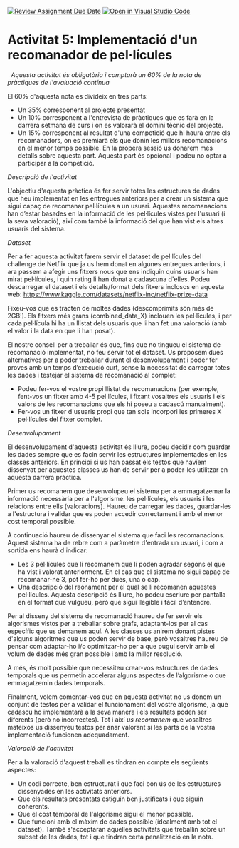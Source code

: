 [![Review Assignment Due Date](https://classroom.github.com/assets/deadline-readme-button-24ddc0f5d75046c5622901739e7c5dd533143b0c8e959d652212380cedb1ea36.svg)](https://classroom.github.com/a/1XOPx3ti)
[![Open in Visual Studio Code](https://classroom.github.com/assets/open-in-vscode-718a45dd9cf7e7f842a935f5ebbe5719a5e09af4491e668f4dbf3b35d5cca122.svg)](https://classroom.github.com/online_ide?assignment_repo_id=11052262&assignment_repo_type=AssignmentRepo)
# Activitat 5: Implementació d'un recomanador de pel·lícules
 
*Aquesta activitat és obligatòria i comptarà un 60% de la nota de pràctiques de l'avaluació contínua*

El 60% d'aquesta nota es divideix en tres parts:
- Un 35% corresponent al projecte presentat
- Un 10% corresponent a l'entrevista de pràctiques que es farà en la darrera setmana de curs i on es valorarà el domini tècnic del projecte.
- Un 15% corresponent al resultat d'una competició que hi haurà entre els recomanadors, on es premiarà els que donin les millors recomanacions en el menor temps possible. En la propera sessió us donarem més detalls sobre aquesta part. Aquesta part és opcional i podeu no optar a participar a la competició.
 
*Descripció de l'activitat*

L'objectiu d'aquesta pràctica és fer servir totes les estructures de dades que heu implementat en les entregues anteriors per a crear un sistema que sigui capaç de recomanar pel·lícules a un usuari. Aquestes recomanacions han d’estar basades en la informació de les pel·lícules vistes per l'usuari (i la seva valoració), així com també la informació del que han vist els altres usuaris del sistema.

*Dataset*

Per a fer aquesta activitat farem servir el dataset de pel·lícules del challenge de Netflix que ja us hem donat en algunes entregues anteriors, i ara passem a afegir uns fitxers nous que ens indiquin quins usuaris han mirat pel·lícules, i quin rating li han donat a cadascuna d'elles. Podeu descarregar el dataset i els detalls/format dels fitxers inclosos en aquesta web: https://www.kaggle.com/datasets/netflix-inc/netflix-prize-data


Fixeu-vos que es tracten de moltes dades (descomprimits són més de 2GB!). Els fitxers més grans (combined_data_X) inclouen les pel·lícules, i per cada pel·lícula hi ha un llistat dels usuaris que li han fet una valoració (amb el valor i la data en que li han posat).

El nostre consell per a treballar és que, fins que no tingueu el sistema de recomanació implementat, no feu servir tot el dataset. Us proposem dues alternatives per a poder treballar durant el desenvolupament i poder fer proves amb un temps d’execució curt, sense la necessitat de carregar totes les dades i testejar el sistema de recomanació al complet:
 
- Podeu fer-vos el vostre propi llistat de recomanacions (per exemple, fent-vos un fitxer amb 4-5 pel·lícules, i fixant vosaltres els usuaris i els valors de les recomanacions que els hi poseu a cadascú manualment).
- Fer-vos un fitxer d'usuaris propi que tan sols incorpori les primeres X pel·lícules del fitxer complet.

*Desenvolupament*

El desenvolupament d'aquesta activitat és lliure, podeu decidir com guardar les dades sempre que es facin servir les estructures implementades en les classes anteriors. En principi si us han passat els testos que havíem dissenyat per aquestes classes us han de servir per a poder-les utilitzar en aquesta darrera pràctica.

Primer us recomanem que desenvolupeu el sistema per a emmagatzemar la informació necessària per a l'algorisme: les pel·lícules, els usuaris i les relacions entre ells (valoracions). Haureu de carregar les dades, guardar-les a l'estructura i validar que es poden accedir correctament i amb el menor cost temporal possible.

A continuació haureu de dissenyar el sistema que faci les recomanacions. Aquest sistema ha de rebre com a paràmetre d'entrada un usuari, i com a sortida ens haurà d'indicar:

- Les 3 pel·lícules que li recomanem que li poden agradar segons el que ha vist i valorat anteriorment. En el cas que el sistema no sigui capaç de recomanar-ne 3, pot fer-ho per dues, una o cap.
- Una descripció del raonament per el qual se li recomanen aquestes pel·lícules. Aquesta descripció és lliure, ho podeu escriure per pantalla en el format que vulgueu, però que sigui llegible i fàcil d’entendre.
 
Per al disseny del sistema de recomanació haureu de fer servir els algorismes vistos per a treballar sobre grafs, adaptant-los per al cas específic que us demanem aquí. A les classes us anirem donant pistes d'alguns algoritmes que us poden servir de base, però vosaltres haureu de pensar com adaptar-ho i/o optimitzar-ho per a que pugui servir amb el volum de dades més gran possible i amb la millor resolució.

A més, és molt possible que necessiteu crear-vos estructures de dades temporals que us permetin accelerar alguns aspectes de l’algorisme o que emmagatzemin dades temporals.

Finalment, volem comentar-vos que en aquesta activitat no us donem un conjunt de testos per a validar el funcionament del vostre algorisme, ja que cadascú ho implementarà a la seva manera i els resultats poden ser diferents (però no incorrectes). Tot i així *us recomanem* que vosaltres mateixos us dissenyeu testos per anar valorant si les parts de la vostra implementació funcionen adequadament.

*Valoració de l'activitat*

Per a la valoració d'aquest treball es tindran en compte els següents aspectes:

- Un codi correcte, ben estructurat i que faci bon ús de les estructures dissenyades en les activitats anteriors.
- Que els resultats presentats estiguin ben justificats i que siguin coherents.
- Que el cost temporal de l'algorisme sigui el menor possible.
- Que funcioni amb el màxim de dades possible (idealment amb tot el dataset). També s'acceptaran aquelles activitats que treballin sobre un subset de les dades, tot i que tindran certa penalització en la nota.
